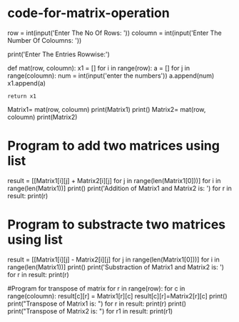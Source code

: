 # code-for-matrix-operation
row = int(input('Enter The No Of Rows: '))
coloumn = int(input('Enter The Number Of Coloumns: '))

print('Enter The Entries Rowwise:')

def mat(row, coloumn):
    x1 = []
    for i in range(row):
        a = []
        for j in range(coloumn):
            num = int(input('enter the numbers'))
            a.append(num)
        x1.append(a)

    return x1

Matrix1= mat(row, coloumn)
print(Matrix1)
print()
Matrix2= mat(row, coloumn)
print(Matrix2)

# Program to add two matrices using list 
result = [[Matrix1[i][j] + Matrix2[i][j]  for j in range(len(Matrix1[0]))] for i in range(len(Matrix1))]
print()
print('Addition of Matrix1 and Matrix2 is: ')
for r in result:
    print(r)

# Program to substracte two matrices using list 
result = [[Matrix1[i][j] - Matrix2[i][j]  for j in range(len(Matrix1[0]))] for i in range(len(Matrix1))]
print()
print('Substraction of Matrix1 and Matrix2 is: ')
for r in result:
    print(r)
    
#Program for transpose of matrix
for r in range(row):
    for c in range(coloumn):
        result[c][r] = Matrix1[r][c]
        result[c][r]=Matrix2[r][c]
print()
print("Transpose of Matrix1 is: ")
for r in result:
    print(r)
print()
print("Transpose of Matrix2 is: ")
for r1 in result:
    print(r1)





